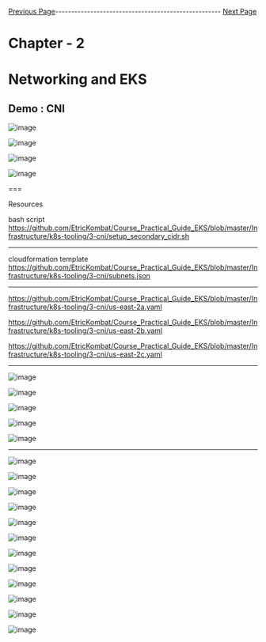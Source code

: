 


[Previous Page](https://github.com/EtricKombat/Course_Practical_Guide_EKS/blob/master/_docs/ch2/CNI_and_eks_integration_with_VPC.md)---------------------------------------------------- [Next Page]()



# Chapter - 2 
# Networking and EKS

## Demo : CNI

![image](https://user-images.githubusercontent.com/33585301/119605817-0c97e480-be0f-11eb-933d-1b9c2f74f089.png)


![image](https://user-images.githubusercontent.com/33585301/119606000-6698aa00-be0f-11eb-9e88-8eb40c9824be.png)


![image](https://user-images.githubusercontent.com/33585301/119605967-541e7080-be0f-11eb-86f3-d49b326c3165.png)

![image](https://user-images.githubusercontent.com/33585301/119606141-a1024700-be0f-11eb-8c95-2740649ca922.png)

===

Resources 

bash script 
https://github.com/EtricKombat/Course_Practical_Guide_EKS/blob/master/Infrastructure/k8s-tooling/3-cni/setup_secondary_cidr.sh




---

cloudformation template 
https://github.com/EtricKombat/Course_Practical_Guide_EKS/blob/master/Infrastructure/k8s-tooling/3-cni/subnets.json


---

https://github.com/EtricKombat/Course_Practical_Guide_EKS/blob/master/Infrastructure/k8s-tooling/3-cni/us-east-2a.yaml

https://github.com/EtricKombat/Course_Practical_Guide_EKS/blob/master/Infrastructure/k8s-tooling/3-cni/us-east-2b.yaml

https://github.com/EtricKombat/Course_Practical_Guide_EKS/blob/master/Infrastructure/k8s-tooling/3-cni/us-east-2c.yaml


_________________________


![image](https://user-images.githubusercontent.com/33585301/119606486-4f0df100-be10-11eb-9616-127055e07470.png)

![image](https://user-images.githubusercontent.com/33585301/119606739-b62ba580-be10-11eb-9bfb-2a6c540caa2c.png)

![image](https://user-images.githubusercontent.com/33585301/119606823-d8bdbe80-be10-11eb-8a3a-233cf80b6e80.png)

![image](https://user-images.githubusercontent.com/33585301/119606949-1884a600-be11-11eb-9c37-226b61bd37aa.png)

![image](https://user-images.githubusercontent.com/33585301/119606966-21757780-be11-11eb-8b80-5eb2d407ec1a.png)


______________

![image](https://user-images.githubusercontent.com/33585301/119607181-77e2b600-be11-11eb-8c87-1307bcb2a507.png)



![image](https://user-images.githubusercontent.com/33585301/119607440-f6d7ee80-be11-11eb-9772-6f2de7249e55.png)


![image](https://user-images.githubusercontent.com/33585301/119607515-1c64f800-be12-11eb-9d9f-95ba0d752a60.png)


![image](https://user-images.githubusercontent.com/33585301/119607805-939a8c00-be12-11eb-80ed-976531b2b910.png)


![image](https://user-images.githubusercontent.com/33585301/119607820-9d23f400-be12-11eb-8625-57e8a3079fa7.png)



![image](https://user-images.githubusercontent.com/33585301/119608045-effdab80-be12-11eb-826d-51bd7bc28df2.png)


![image](https://user-images.githubusercontent.com/33585301/119608074-fee45e00-be12-11eb-8b9c-5d1b3b098c8d.png)


![image](https://user-images.githubusercontent.com/33585301/119608271-4e2a8e80-be13-11eb-85db-c721e1e54b5b.png)


![image](https://user-images.githubusercontent.com/33585301/119608342-70bca780-be13-11eb-9e99-890937ad3409.png)


![image](https://user-images.githubusercontent.com/33585301/119608388-8762fe80-be13-11eb-8675-863b07acda88.png)




![image](https://user-images.githubusercontent.com/33585301/119608487-a95c8100-be13-11eb-8928-af1637c596f5.png)



![image](https://user-images.githubusercontent.com/33585301/119608577-d14be480-be13-11eb-8f62-424044d6676b.png)

